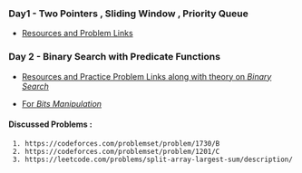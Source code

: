 ### Day1 - Two Pointers , Sliding Window , Priority Queue 

- [Resources and Problem Links](https://github.com/samadeep/CSEC-Workshop/blob/main/Day1%20-%20Two%20Pointers%20%2C%20Sliding%20Window%20%2C%20Priority%20Queue.md)


### Day 2 - Binary Search with Predicate Functions 

- [Resources and Practice Problem Links along with theory on *Binary Search*](https://github.com/samadeep/CSEC-Workshop/blob/main/Day%202%20-%20Binary%20Search%20and%20Bitmasking.md)

- [For *Bits Manipulation*](https://github.com/samadeep/CSEC-Workshop/blob/main/Day%202%20-%20Bit%20Manipulation.md)

 #### **Discussed Problems** :
	 1.⁠ ⁠https://codeforces.com/problemset/problem/1730/B
	 2.⁠ ⁠https://codeforces.com/problemset/problem/1201/C
	 3. https://leetcode.com/problems/split-array-largest-sum/description/


